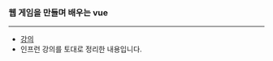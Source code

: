 ### 웹 게임을 만들며 배우는 vue 
---
- [강의](https://www.inflearn.com/course/lecture?courseSlug=web-game-vue&unitId=23120)
- 인프런 강의를 토대로 정리한 내용입니다. 

